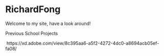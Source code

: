 # RichardFong
<p> Welcome to my site, have a look around! <p>

<p> Previous School Projects <p>
<img> https://xd.adobe.com/view/8c395aa6-a5f2-4272-4dc0-a8694acb05ef-fa08/ <img>
